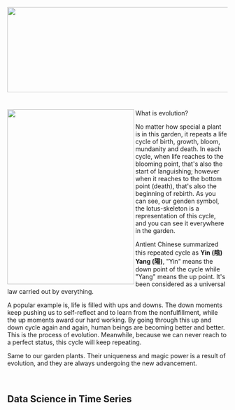 <p align="center">
<img src="https://github.com/lady-h-world/My_Garden/blob/main/images/Garden_Symbol_images/title_yinyang.png" width="569" height="195" />
</p>

#

<p>
<img align="left" src="https://github.com/lady-h-world/My_Garden/blob/main/images/Garden_Symbol_images/graden_symbol.png" width="290" height="400" />

What is evolution?

No matter how special a plant is in this garden, it repeats a life cycle of birth, growth, bloom, mundanity and death. In each cycle, when life reaches to the blooming point, that's also the start of languishing; however when it reaches to the bottom point (death), that's also the beginning of rebirth. As you can see, our genden symbol, the lotus-skeleton is a representation of this cycle, and you can see it everywhere in the garden.

Antient Chinese summarized this repeated cycle as <b>Yin (陰) Yang (陽)</b>, "Yin" means the down point of the cycle while "Yang" means the up point. It's been considered as a universal law carried out by everything. 

A popular example is, life is filled with ups and downs. The down moments keep pushing us to self-reflect and to learn from the nonfulfillment, while the up moments award our hard working. By going through this up and down cycle again and again, human beings are becoming better and better. This is the process of evolution. Meanwhile, because we can never reach to a perfect status, this cycle will keep repeating.

Same to our garden plants. Their uniqueness and magic power is a result of evolution, and they are always undergoing the new advancement.

</p>
<p>&nbsp;</p>


## Data Science in Time Series



